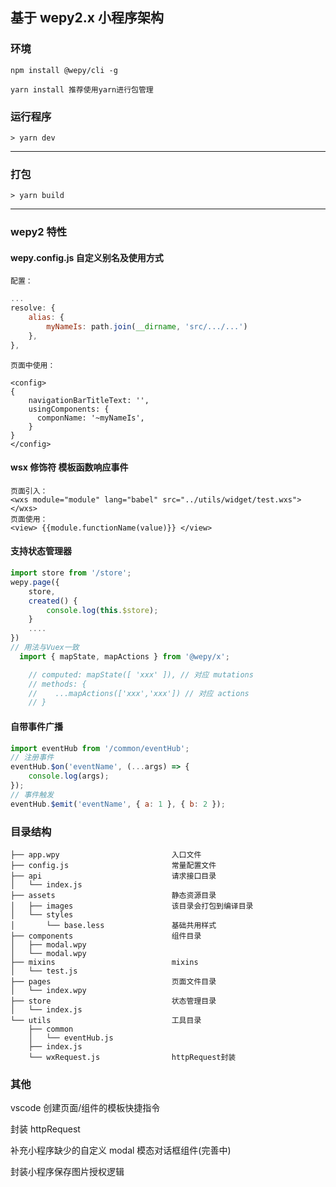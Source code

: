## 基于 wepy2.x 小程序架构

### 环境

    npm install @wepy/cli -g

    yarn install 推荐使用yarn进行包管理

### 运行程序

    > yarn dev

---

### 打包

    > yarn build

---

### wepy2 特性

#### wepy.config.js 自定义别名及使用方式

    配置：

```JavaScript
...
resolve: {
    alias: {
        myNameIs: path.join(__dirname, 'src/.../...')
    },
},
```

    页面中使用：

```
<config>
{
    navigationBarTitleText: '',
    usingComponents: {
      componName: '~myNameIs',
    }
}
</config>
```

#### wsx 修饰符 模板函数响应事件

    页面引入：
    <wxs module="module" lang="babel" src="../utils/widget/test.wxs"></wxs>
    页面使用：
    <view> {{module.functionName(value)}} </view>

#### 支持状态管理器

```javaScript
import store from '/store';
wepy.page({
    store,
    created() {
        console.log(this.$store);
    }
    ....
})
// 用法与Vuex一致
  import { mapState, mapActions } from '@wepy/x';

    // computed: mapState([ 'xxx' ]), // 对应 mutations
    // methods: {
    //    ...mapActions(['xxx','xxx']) // 对应 actions
    // }
```

#### 自带事件广播

```javaScript
import eventHub from '/common/eventHub';
// 注册事件
eventHub.$on('eventName', (...args) => {
    console.log(args);
});
// 事件触发
eventHub.$emit('eventName', { a: 1 }, { b: 2 });
```

### 目录结构

    ├── app.wpy                         入口文件
    ├── config.js                       常量配置文件
    ├── api                             请求接口目录
    │   └── index.js
    ├── assets                          静态资源目录
    │   ├── images                      该目录会打包到编译目录
    │   └── styles
    │       └── base.less               基础共用样式
    ├── components                      组件目录
    │   ├── modal.wpy
    │   └── modal.wpy
    ├── mixins                          mixins
    │   └── test.js
    ├── pages                           页面文件目录
    │   └── index.wpy
    ├── store                           状态管理目录
    │   └── index.js
    └── utils                           工具目录
        ├── common
        │   └── eventHub.js
        ├── index.js
        └── wxRequest.js                httpRequest封装

### 其他

vscode 创建页面/组件的模板快捷指令

封装 httpRequest

补充小程序缺少的自定义 modal 模态对话框组件(完善中)

封装小程序保存图片授权逻辑
